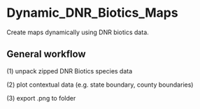 # Dynamic_DNR_Biotics_Maps
Create maps dynamically using DNR biotics data.

## General workflow

(1) unpack zipped DNR Biotics species data

(2) plot contextual data (e.g. state boundary, county boundaries)

(3) export .png to folder
